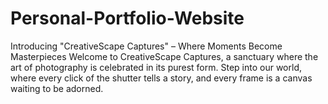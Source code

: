 # Personal-Portfolio-Website
 Introducing "CreativeScape Captures" – Where Moments Become Masterpieces  Welcome to CreativeScape Captures, a sanctuary where the art of photography is celebrated in its purest form. Step into our world, where every click of the shutter tells a story, and every frame is a canvas waiting to be adorned.
